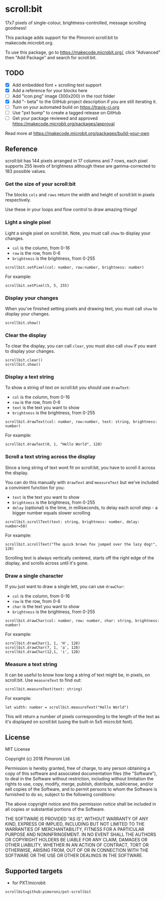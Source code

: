 # scroll:bit

17x7 pixels of single-colour, brightness-controlled, message scrolling goodness!

This package adds support for the Pimoroni scroll:bit to makecode.microbit.org.

To use this package, go to https://makecode.microbit.org/, click "Advanced" then "Add Package" and search for scroll:bit. 

## TODO

- [x] Add embedded font + scrolling text support
- [x] Add a reference for your blocks here
- [ ] Add "icon.png" image (300x200) in the root folder
- [x] Add "- beta" to the GitHub project description if you are still iterating it.
- [ ] Turn on your automated build on https://travis-ci.org
- [ ] Use "pxt bump" to create a tagged release on GitHub
- [ ] Get your package reviewed and approved https://makecode.microbit.org/packages/approval

Read more at https://makecode.microbit.org/packages/build-your-own

## Reference

scroll:bit has 144 pixels arranged in 17 columns and 7 rows, each pixel supports 255 levels of brightness although these are gamma-corrected to 183 possible values.

### Get the size of your scroll:bit

The blocks `cols` and `rows` return the width and height of scroll:bit in pixels respectively.

Use these in your loops and flow control to draw amazing things!

### Light a single pixel

Light a single pixel on scroll:bit. Note, you must call `show` to display your changes.

* `col` is the column, from 0-16
* `row` is the row, from 0-6
* `brightness` is the brightness, from 0-255

```
scrollbit.setPixel(col: number, row:number, brightness: number)
```

For example:

```
scrollbit.setPixel(5, 5, 255)
```

### Display your changes

When you've finished setting pixels and drawing text, you must call `show` to display your changes.

```
scrollbit.show()
```

### Clear the display

To clear the display, you can call `clear`, you must also call `show` if you want to display your changes.

```
scrollbit.clear()
scrollbit.show()
```

### Display a text string

To show a string of text on scroll:bit you should use `drawText`:

* `col` is the column, from 0-16
* `row` is the row, from 0-6
* `text` is the text you want to show
* `brightness` is the brightness, from 0-255

```
scrollbit.drawText(col: number, row:number, text: string, brightness: number)
```

For example:

```
scrollbit.drawText(0, 1, "Hello World", 128)
```

### Scroll a text string across the display

Since a long string of text wont fit on scroll:bit, you have to scroll it across the display.

You can do this manually with `drawText` and `measureText` but we've included a convinient function for you:

* `text` is the text you want to show
* `brightness` is the brightness, from 0-255
* `delay` (optional) is the time, in milliseconds, to delay each scroll step - a bigger number equals slower scrolling

```
scrollbit.scrollText(text: string, brightness: number, delay: number=50)
```

For example:

```
scrollbit.scrollText("The quick brown fox jumped over the lazy dog!", 128)
```

Scrolling text is always vertically centered, starts off the right edge of the display, and scrolls across until it's gone.

### Draw a single character

If you just want to draw a single lett, you can use `drawChar`:

* `col` is the column, from 0-16
* `row` is the row, from 0-6
* `char` is the text you want to show
* `brightness` is the brightness, from 0-255

```
scrollbit.drawChar(col: number, row: number, char: string, brightness: number)
```

For example:

```
scrollbit.drawChar(1, 1, 'H', 128)
scrollbit.drawChar(7, 1, 'a', 128)
scrollbit.drawChar(12,1, 'i', 128)
```

### Measure a text string

It can be useful to know how long a string of text might be, in pixels, on scroll:bit. Use `measureText` to find out:

```
scrollbit.measureText(text: string)
```

For example:

```
let width: number = scrollbit.measureText("Hello World")
```

This will return a number of pixels corresponding to the length of the text as it's displayed on scroll:bit (using the built-in 5x5 micro:bit font).

## License

MIT License

Copyright (c) 2018 Pimoroni Ltd.

Permission is hereby granted, free of charge, to any person obtaining a copy
of this software and associated documentation files (the "Software"), to deal
in the Software without restriction, including without limitation the rights
to use, copy, modify, merge, publish, distribute, sublicense, and/or sell
copies of the Software, and to permit persons to whom the Software is
furnished to do so, subject to the following conditions:

The above copyright notice and this permission notice shall be included in all
copies or substantial portions of the Software.

THE SOFTWARE IS PROVIDED "AS IS", WITHOUT WARRANTY OF ANY KIND, EXPRESS OR
IMPLIED, INCLUDING BUT NOT LIMITED TO THE WARRANTIES OF MERCHANTABILITY,
FITNESS FOR A PARTICULAR PURPOSE AND NONINFRINGEMENT. IN NO EVENT SHALL THE
AUTHORS OR COPYRIGHT HOLDERS BE LIABLE FOR ANY CLAIM, DAMAGES OR OTHER
LIABILITY, WHETHER IN AN ACTION OF CONTRACT, TORT OR OTHERWISE, ARISING FROM,
OUT OF OR IN CONNECTION WITH THE SOFTWARE OR THE USE OR OTHER DEALINGS IN THE
SOFTWARE.

## Supported targets

* for PXT/microbit

```package
scrollbit=github:pimoroni/pxt-scrollbit
```
